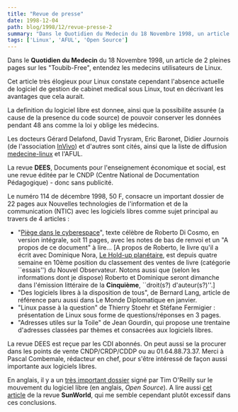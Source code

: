 ```yaml
---
title: "Revue de presse"
date: 1998-12-04
path: blog/1998/12/revue-presse-2
summary: "Dans le Quotidien du Medecin du 18 Novembre 1998, un article de 2 pleines pages sur les \"Toubib-Free\", entendez les medecins utilisateurs de Linux."
tags: ['Linux', 'AFUL', 'Open Source']
---
```


<P>
Dans le <B>Quotidien du Medecin</B> du 18 Novembre 1998, un article de 2
pleines pages sur les "Toubib-Free", entendez les medecins utilisateurs
de Linux.
</P>

<P>
Cet article très élogieux pour Linux constate cependant l'absence
actuelle de logiciel de gestion de cabinet medical sous Linux, tout en
décrivant les avantages que cela aurait.
</P>

<P>
La definition du logiciel libre est donnee, ainsi que la possibilite
assurée (a cause de la presence du code source) de pouvoir conserver les
données pendant 48 ans comme la loi y oblige les médecins.
</P>

<P>
Les docteurs Gérard Delafond, David Trysram, Eric Baronet, Didier
Journois (de l'association <A HREF="http://www.invivo.net/">InVivo</A>)
et d'autres sont cités, ainsi que la liste de diffusion <A HREF="http://www.invivo.net/medecine-linux/">medecine-linux</A> et l'AFUL.
</P>

<P>
La revue <B>DEES</B>, Documents pour l'enseignement économique et social, est
une revue éditée par le CNDP (Centre National de Documentation
Pédagogique) - donc sans publicité.
</P>

<P>
Le numéro 114 de décembre 1998, 50 F, consacre un important dossier de
22 pages aux Nouvelles technologies de l'information et de la
communication (NTIC) avec les logiciels libres comme sujet principal au
travers de 4 articles :
</P>

<UL>

<LI>"<A HREF="http://www.dmi.ens.fr/~dicosmo/Piege/PiegeFR.html">Piège
dans le cyberespace</A>", texte célèbre de Roberto Di Cosmo,
en version intégrale, soit 11 pages, avec les notes de bas de
renvoi et un "A propos de ce document" à lire... [A propos
de Roberto, le livre qu'il a écrit avec Dominique Nora, <A HREF="http://www.00h00.com/direct.cfm?titre=4809980401">Le Hold-up
planétaire</A>, est depuis quatre semaine en 10ème position du classement
des ventes de livre (catégorie ``essais'') du Nouvel Observateur.  Notons
aussi que (selon les informations dont je dispose) Roberto et Dominique
seront dimanche dans l'émission littéraire de la <B>Cinquième</B>,
``droit(s?) d'auteur(s?)''.]

<LI>"Des logiciels libres à la disposition de tous", de Bernard Lang,
article de référence paru aussi dans Le Monde Diplomatique en janvier.
<LI>"Linux passe à la question" de Thierry Stoehr et Stéfane Fermigier :
présentation de Linux sous forme de questions/réponses en 3 pages.
<LI>"Adresses utiles sur la Toile" de Jean Gourdin, qui propose une
trentaine d'adresses classées par thèmes et consacrées aux logiciels
libres.
</UL>

<P>
La revue DEES est reçue par les CDI abonnés. On peut aussi se la
procurer dans les points de vente CNDP/CRDP/CDDP ou au 01.64.88.73.37.
Merci à Pascal Combemale, rédacteur en chef, pour s'être intéressé de
façon aussi importante aux logiciels libres.
</P>

<P>
En anglais, il y a un <A HREF="http://www.edventure.com/release1/1198.html">très important
dossier</A> signé par Tim O'Reilly sur le mouvement du logiciel
libre (en anglais, <EM>Open Source</EM>).  A lire aussi <A HREF="http://www.sunworld.com/swol-12-1998/swol-12-linuxunix.html">cet
article</A> de la revue <B>SunWorld</B>, qui me semble cependant plutôt excessif
dans ces conclusions.
</P>


